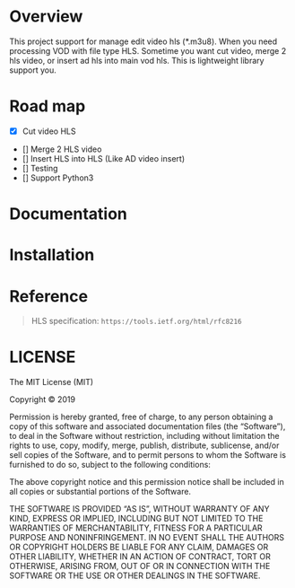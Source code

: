 # Overview
This project support for manage edit video hls (*.m3u8).
When you need processing VOD with file type HLS. Sometime you want cut video, merge 2 hls video, or insert ad hls into main vod hls. This is lightweight library support you.

# Road map

- [x] Cut video HLS
- [] Merge 2 HLS video
- [] Insert HLS into HLS (Like AD video insert)
- [] Testing
- [] Support Python3

# Documentation

# Installation

# Reference
> HLS specification: `https://tools.ietf.org/html/rfc8216`

# LICENSE 
 The MIT License (MIT)

Copyright © 2019 <copyright holders>

Permission is hereby granted, free of charge, to any person obtaining a copy of this software and associated documentation files (the “Software”), to deal in the Software without restriction, including without limitation the rights to use, copy, modify, merge, publish, distribute, sublicense, and/or sell copies of the Software, and to permit persons to whom the Software is furnished to do so, subject to the following conditions:

The above copyright notice and this permission notice shall be included in all copies or substantial portions of the Software.

THE SOFTWARE IS PROVIDED “AS IS”, WITHOUT WARRANTY OF ANY KIND, EXPRESS OR IMPLIED, INCLUDING BUT NOT LIMITED TO THE WARRANTIES OF MERCHANTABILITY, FITNESS FOR A PARTICULAR PURPOSE AND NONINFRINGEMENT. IN NO EVENT SHALL THE AUTHORS OR COPYRIGHT HOLDERS BE LIABLE FOR ANY CLAIM, DAMAGES OR OTHER LIABILITY, WHETHER IN AN ACTION OF CONTRACT, TORT OR OTHERWISE, ARISING FROM, OUT OF OR IN CONNECTION WITH THE SOFTWARE OR THE USE OR OTHER DEALINGS IN THE SOFTWARE.
